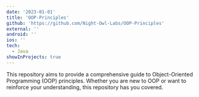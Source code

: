 ```yaml
---
date: '2023-01-01'
title: 'OOP-Principles'
github: 'https://github.com/Night-Owl-Labs/OOP-Principles'
external: ''
android: ''
ios: ''
tech:
  - Java
showInProjects: true
---
```


This repository aims to provide a comprehensive guide to Object-Oriented Programming (OOP) principles. Whether you are new to OOP or want to reinforce your understanding, this repository has you covered.
